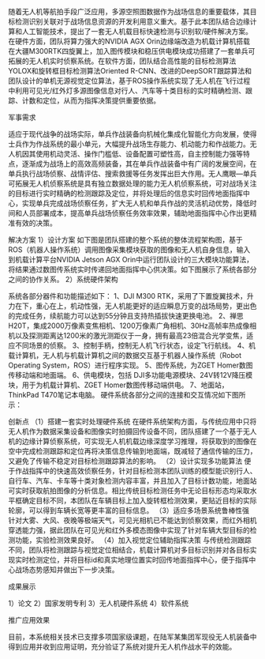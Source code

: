 随着无人机等航拍手段广泛应用，多源空照图数据作为战场信息的重要载体，其目标检测识别关联对于战场信息资源的开发利用意义重大。基于此本团队结合边缘计算和人工智能技术，提出了一套无人机载目标快速检测与识别软/硬件解决方案。在硬件方面，团队将算力强大的NVIDIA AGX Orin边缘端改造为机载计算机搭载在大疆M300RTK四旋翼上，加入图传模块和稳压供电模块成功搭建了一套单兵可拓展的无人机实时侦察系统。在软件方面，团队结合高性能的目标检测算法YOLOX和旋转框目标检测算法Oriented R-CNN、改进的DeepSORT跟踪算法和团队设计的单机无源视觉定位算法，基于ROS操作系统实现了无人机在飞行过程中利用可见光/红外灯多源图像信息对行人、汽车等十类目标的实时精确检测、跟踪、计数和定位，从而为指挥决策提供重要依据。

军事需求

适应于现代战争的战场实际，单兵作战装备向机械化集成化智能化方向发展，使得士兵作为作战系统的最小单元，大幅提升战场生存能力、机动能力和作战能力。无人机因其使用机动灵活、操作门槛低、设备配置可塑性高，自主控制能力强等特点，逐渐成为战场上的高效高频装备，其在单兵作战装备中有广阔的发展空间，在单兵执行战场侦察、战情评估、搜索救援等任务发挥出巨大作用。无人鹰眼—单兵可拓展无人机侦察系统是具有独立数据处理的能力无人机侦察系统，可对战场关注的目标进行实时精确的检测跟踪及定位，并将处理后的信息实时回传地面指挥中心，实现单兵完成战场侦察任务，扩大无人机和单兵作战的灵活机动优势，降低时间和人员部署成本，提高单兵战场侦察任务效率效果，辅助地面指挥中心作出更精准有效的决策。

解决方案
1）设计方案
如下图是团队搭建的整个系统的整体流程架构图，基于ROS（机器人操作系统）调用图像采集模块获取的图像和无人机自身信息，输入到机载计算平台NVIDIA Jetson AGX Orin中运行团队设计的三大模块功能算法，将结果通过数图传系统实时传递回地面指挥中心供决策。如下图展示了系统各部分之间的协作关系。
2）系统硬件架构

系统各部分器件和功能描述如下：
1、DJI M300 RTK，采用了下置旋翼技术，升力在下，重心在上，机动性强，无人机能更好的适应瞬息万变的战场局势，更出色的完成任务，续航能力可以达到55分钟且支持热插拔快速更换电池。
2、禅思H20T，集成2000万像素变焦相机、1200万像素广角相机、30Hz高帧率热成像相机以及探测距离达1200米的激光测距仪于一身，拥有最高23倍混合光学变焦，适应不同场景的侦察。
3、控制手柄，控制无人机飞行状态，设定飞行航线。
4、机载计算机，无人机与机载计算机之间的数据交互基于机器人操作系统（Robot Operating System，ROS）进行程序实现。
5、图传系统，为ZGET Homer数图传移动端和地面端。
6、供电模块，包括 DJI多功能电源模块、24V转12V降压模块，用于为机载计算机、ZGET Homer数图传移动端供电。
7、地面站，ThinkPad T470笔记本电脑。
硬件系统各部分之间的连接和交互情况如下图所示：

创新点
（1）搭建一套实时处理硬件系统
在硬件系统架构方面，与传统应用中只将无人机作为数据采集设备和图像实时拍摄回传设备不同，团队搭建了一个基于无人机的边缘计算侦察系统，可实现无人机机载边缘深度学习推理，将获取到的图像在空中完成检测跟踪和定位再将决策信息传输到地面端，既减轻了通信传输的压力，又避免了传输不稳定对目标检测跟踪算法的影响。
（2）设计实现多功能算法
便于作战指挥中的快速高效侦察任务，针对目标检测本团队训练的模型能识别行人、自行车、汽车、卡车等十类对象检测内容丰富，并且加入了目标计数功能，地面站可实时获取航拍图像的分析信息。相比传统目标检测任务中无论目标形态均采取水平框确定目标不同，本团队在车辆目标上加入旋转框检测效果，更贴近目标的实际轮廓，可以得到车辆长宽等更丰富的目标信息。
（3）适应多场景系统鲁棒性强
针对大雾、大风、夜晚等极端天气，可见光相机已不能达到侦察效果，而红外相机穿透能力强，据此团队在可见光和红外多模态图像中实现了针对车辆大型目标的检测功能，实验检测效果良好。
（4）加入视觉定位辅助指挥决策
与传统检测跟踪不同，团队将检测跟踪与视觉定位相结合，机载计算机对多目标识别并对各目标实现实时检测定位，并将目标id和真实地理位置实时回传地面指挥中心，便于指挥中心战场态势感知并做出下一步决策。



成果展示

1）论文
2）国家发明专利
3）无人机硬件系统
4）软件系统

推广应用效果

目前，本系统相关技术已支撑多项国家级课题，在陆军某集团军现役无人机装备中得到应用并收到应用证明，充分验证了系统对提升无人机作战水平的效能。

